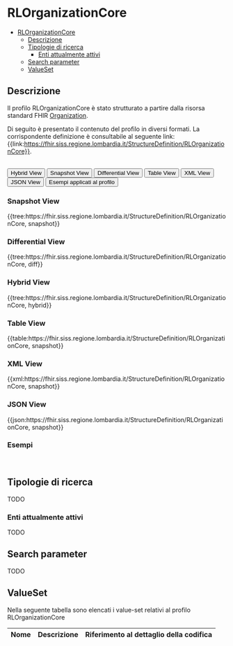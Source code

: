 # RLOrganizationCore

- [RLOrganizationCore](#rlorganizationcore)
  - [Descrizione](#descrizione)
  - [Tipologie di ricerca](#tipologie-di-ricerca)
    - [Enti attualmente attivi](#enti-attualmente-attivi)
  - [Search parameter](#search-parameter)
  - [ValueSet](#valueset)


## Descrizione
Il profilo RLOrganizationCore è stato strutturato a partire dalla risorsa standard FHIR [Organization](http://hl7.org/fhir/R4/organization.html).

Di seguito è presentato il contenuto del profilo in diversi formati. La corrispondente definizione è consultabile al seguente link: {{link:https://fhir.siss.regione.lombardia.it/StructureDefinition/RLOrganizationCore}}.

<br>
<div class="tab">
  <button class="tablinks active" onclick="openTab(event, 'Hybrid View')">Hybrid View</button>
  <button class="tablinks" onclick="openTab(event, 'Snapshot View')">Snapshot View</button>
  <button class="tablinks" onclick="openTab(event, 'Differential View')">Differential View</button>
  <button class="tablinks" onclick="openTab(event, 'Table View')">Table View</button>
  <button class="tablinks" onclick="openTab(event, 'XML View')">XML View</button>
  <button class="tablinks" onclick="openTab(event, 'JSON View')">JSON View</button>
  <button class="tablinks" onclick="openTab(event, 'Esempi')">Esempi applicati al profilo</button>
</div>

<div id="Snapshot View" class="tabcontent">
  <h3>Snapshot View</h3>
{{tree:https://fhir.siss.regione.lombardia.it/StructureDefinition/RLOrganizationCore, snapshot}}
</div>

<div id="Differential View" class="tabcontent">
  <h3>Differential View</h3>
{{tree:https://fhir.siss.regione.lombardia.it/StructureDefinition/RLOrganizationCore, diff}}
</div>

<div id="Hybrid View" class="tabcontent"  style="display:block">
  <h3>Hybrid View</h3>
{{tree:https://fhir.siss.regione.lombardia.it/StructureDefinition/RLOrganizationCore, hybrid}}
</div>

<div id="Table View" class="tabcontent">
  <h3>Table View</h3>
{{table:https://fhir.siss.regione.lombardia.it/StructureDefinition/RLOrganizationCore, snapshot}}
</div>

<div id="XML View" class="tabcontent">
  <h3>XML View</h3>
{{xml:https://fhir.siss.regione.lombardia.it/StructureDefinition/RLOrganizationCore, snapshot}}
</div>

<div id="JSON View" class="tabcontent">
  <h3>JSON View</h3>
{{json:https://fhir.siss.regione.lombardia.it/StructureDefinition/RLOrganizationCore, snapshot}}
</div>

<div id="Esempi" class="tabcontent">
  <h3>Esempi</h3>
  
<br>
</div>

<!-- ===================================================FINE SEZIONE=================================================== -->

## Tipologie di ricerca

TODO

### Enti attualmente attivi

TODO

<!-- ===================================================FINE SEZIONE=================================================== -->

## Search parameter

TODO

<!-- ===================================================FINE SEZIONE=================================================== -->

## ValueSet

Nella seguente tabella sono elencati i value-set relativi al profilo RLOrganizationCore

| Nome    | Descrizione    | Riferimento   al dettaglio della codifica    |
|---|---|---|
